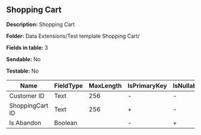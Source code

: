 ## Shopping Cart

**Description:** Shopping Cart

**Folder:** Data Extensions/Test template Shopping Cart/

**Fields in table:** 3

**Sendable:** No

**Testable:** No

| Name | FieldType | MaxLength | IsPrimaryKey | IsNullable | DefaultValue |
| --- | --- | --- | --- | --- | --- |
| Customer ID | Text | 256 | - | - |  |
| ShoppingCart ID | Text | 256 | + | - |  |
| Is Abandon | Boolean |  | - | + | false |
